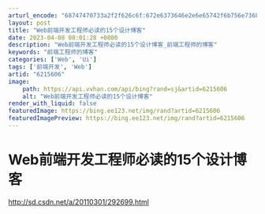 ```yaml
---
arturl_encode: "68747470733a2f2f626c6f:672e6373646e2e6e65742f6b756e7368616e5f7368656e6269:6e2f61727469636c652f64657461696c732f36323135363036"
layout: post
title: "Web前端开发工程师必读的15个设计博客"
date: 2023-04-08 08:01:28 +0800
description: "Web前端开发工程师必读的15个设计博客_前端工程师的博客"
keywords: "前端工程师的博客"
categories: ['Web', 'Ui']
tags: ['前端开发', 'Web']
artid: "6215606"
image:
    path: https://api.vvhan.com/api/bing?rand=sj&artid=6215606
    alt: "Web前端开发工程师必读的15个设计博客"
render_with_liquid: false
featuredImage: https://bing.ee123.net/img/rand?artid=6215606
featuredImagePreview: https://bing.ee123.net/img/rand?artid=6215606
---
```


# Web前端开发工程师必读的15个设计博客

<http://sd.csdn.net/a/20110301/292699.html>